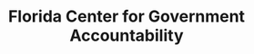 ---
facebook: https://facebook.com/FLCTRGA
instagram: https://instagram.com/flctrga
logohandle: flcga
sort: flcga
title: Florida Center for Government Accountability
twitter: https://x.com/FLCTRGA
website: https://flcga.org/
---
